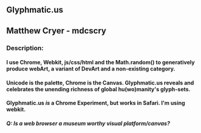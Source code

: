 <H2>Glyphmatic.us</H2>

<H2>Matthew Cryer - mdcscry</H2>

<H3>Description:</H3>
<H4>I use Chrome, Webkit, js/css/html and the Math.random() to generatively produce webArt, a variant of DevArt and a non-existing category.  

<H4>Unicode is the palette, Chrome is the Canvas.  Glyphmatic.us reveals and celebrates the unending richness of global hu(wo)manity's glyph-sets.  

<H4>Glyphmatic.us <i>is</i> a Chrome Experiment, but works in Safari.  I'm using webkit.   </H4>

<H5>Q:  Is a web browser a museum worthy visual platform/canvas?  </H5>

















